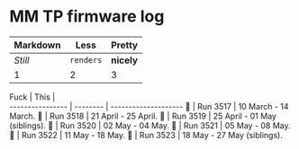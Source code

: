 MM TP firmware log
==================

Markdown | Less | Pretty
--- | --- | ---
*Still* | `renders` | **nicely**
1 | 2 | 3

Fuck             | This     |      
---------------- | -------- | --------------------
:rotating_light: | Run 3517 | 10 March - 14 March.
:rotating_light: | Run 3518 | 21 April - 25 April.
:rotating_light: | Run 3519 | 25 April - 01 May (siblings).
:rotating_light: | Run 3520 | 02 May - 04 May.
:rotating_light: | Run 3521 | 05 May - 08 May.
:rotating_light: | Run 3522 | 11 May - 18 May.
:rotating_light: | Run 3523 | 18 May - 27 May (siblings).


